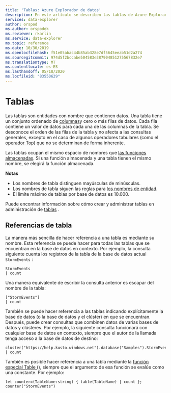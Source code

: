 ```yaml
---
title: 'Tablas: Azure Explorador de datos'
description: En este artículo se describen las tablas de Azure Explorador de datos.
services: data-explorer
author: orspod
ms.author: orspodek
ms.reviewer: rkarlin
ms.service: data-explorer
ms.topic: reference
ms.date: 10/30/2019
ms.openlocfilehash: f51e05abac44b85ab328e7df5645eeab51d2a274
ms.sourcegitcommit: 974d5f2bccabe504583e387904851275567832e7
ms.translationtype: MT
ms.contentlocale: es-ES
ms.lasthandoff: 05/18/2020
ms.locfileid: "83550629"
---
```

# <a name="tables"></a>Tablas

Las tablas son entidades con nombre que contienen datos. Una tabla tiene un conjunto ordenado de [columnas](./columns.md)y cero o más filas de datos. Cada fila contiene un valor de datos para cada una de las columnas de la tabla. Se desconoce el orden de las filas de la tabla y no afecta a las consultas generales, excepto en el caso de algunos operadores tabulares (como el [operador Top](../topoperator.md)) que no se determinan de forma inherente.

Las tablas ocupan el mismo espacio de nombres que [las funciones almacenadas](./stored-functions.md).
Si una función almacenada y una tabla tienen el mismo nombre, se elegirá la función almacenada.

**Notas**  

* Los nombres de tabla distinguen mayúsculas de minúsculas.
* Los nombres de tabla siguen las reglas para [los nombres de entidad](./entity-names.md).
* El límite máximo de tablas por base de datos es 10.000.


Puede encontrar información sobre cómo crear y administrar tablas en administración de [tablas](../../management/tables.md) .

## <a name="table-references"></a>Referencias de tabla

La manera más sencilla de hacer referencia a una tabla es mediante su nombre. Esta referencia se puede hacer para todas las tablas que se encuentran en la base de datos en contexto. Por ejemplo, la consulta siguiente cuenta los registros de la tabla de la base de datos actual `StormEvents` :

```kusto
StormEvents
| count
```

Una manera equivalente de escribir la consulta anterior es escapar del nombre de la tabla:

```kusto
["StormEvents"]
| count
```

También se puede hacer referencia a las tablas indicando explícitamente la base de datos (o la base de datos y el clúster) en que se encuentran. Después, puede crear consultas que combinen datos de varias bases de datos y clústeres. Por ejemplo, la siguiente consulta funcionará con cualquier base de datos en contexto, siempre que el autor de la llamada tenga acceso a la base de datos de destino:

```kusto
cluster("https://help.kusto.windows.net").database("Samples").StormEvents
| count
```

También es posible hacer referencia a una tabla mediante la [función especial Table ()](../tablefunction.md), siempre que el argumento de esa función se evalúe como una constante. Por ejemplo:

```kusto
let counter=(TableName:string) { table(TableName) | count };
counter("StormEvents")
```